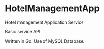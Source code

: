 # HotelManagementApp
Hotel management Application Service

Basic service API 

Written in Go.
Use of MySQL Database.

